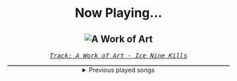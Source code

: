 <div align="center"> 
<h1>Now Playing...</h1>

![A Work of Art](https://i.scdn.co/image/ab67616d00001e022a044aa0553e062b94fcb128)
--
_<samp><a href="https://open.spotify.com/track/3K7vovoUvysvYih4CNKIOc">Track: A Work of Art - Ice Nine Kills</a></samp>_

<div style="border: 1px #4B5054 solid"></div>
<details>
  <summary>
    Previous played songs
  </summary>
  <table>
    <thead>
      <tr>
        <th>
          Artist
        </th>
        <th>
          Song
        </th>
        <th>
          Link
        </th>
      </tr>
    </thead>
    <tbody>
      <tr><td>Ice Nine Kills</td><td>A Work of Art</td><td><a href="https://open.spotify.com/track/3K7vovoUvysvYih4CNKIOc">https://open.spotify.com/track/3K7vovoUvysvYih4CNKIOc</a></td></tr><tr><td>The Plot In You</td><td>Fall Again</td><td><a href="https://open.spotify.com/track/31SW4eRWLwwoTyd81xkYUq">https://open.spotify.com/track/31SW4eRWLwwoTyd81xkYUq</a></td></tr><tr><td>Our Last Night</td><td>Heathens</td><td><a href="https://open.spotify.com/track/7cwcweCOo8UfCW5OzsLpDD">https://open.spotify.com/track/7cwcweCOo8UfCW5OzsLpDD</a></td></tr><tr><td>Siamese</td><td>Holy</td><td><a href="https://open.spotify.com/track/6y2AdzDhaI9cwsxiz0q6SQ">https://open.spotify.com/track/6y2AdzDhaI9cwsxiz0q6SQ</a></td></tr><tr><td>Our Promise</td><td>Evoke</td><td><a href="https://open.spotify.com/track/7bUtuF3qbiDkjWbQOOsBvz">https://open.spotify.com/track/7bUtuF3qbiDkjWbQOOsBvz</a></td></tr><tr><td>ENMY</td><td>Clarity</td><td><a href="https://open.spotify.com/track/3oQc00F78zXLeisBl1At7h">https://open.spotify.com/track/3oQc00F78zXLeisBl1At7h</a></td></tr><tr><td>Ice Nine Kills</td><td>Hip To Be Scared [Feat. Jacoby Shaddix]</td><td><a href="https://open.spotify.com/track/1tBghD5Z8rBeN7eHDXLamy">https://open.spotify.com/track/1tBghD5Z8rBeN7eHDXLamy</a></td></tr><tr><td>The Plot In You</td><td>Divide</td><td><a href="https://open.spotify.com/track/2ciYYljvXw3vJdWi6hkEfS">https://open.spotify.com/track/2ciYYljvXw3vJdWi6hkEfS</a></td></tr><tr><td>Demon Hunter</td><td>The Last One Alive</td><td><a href="https://open.spotify.com/track/404JP0izdnzoDXX8pqXzm4">https://open.spotify.com/track/404JP0izdnzoDXX8pqXzm4</a></td></tr><tr><td>Ice Nine Kills</td><td>Welcome To Horrorwood</td><td><a href="https://open.spotify.com/track/584YRYWhvXFXCFrktLNCpG">https://open.spotify.com/track/584YRYWhvXFXCFrktLNCpG</a></td></tr><tr><td>We Came As Romans</td><td>Black Hole</td><td><a href="https://open.spotify.com/track/1g5Jqwo02PuitYfv19B6Jn">https://open.spotify.com/track/1g5Jqwo02PuitYfv19B6Jn</a></td></tr><tr><td>Demon Hunter</td><td>The Heart of a Graveyard</td><td><a href="https://open.spotify.com/track/2OLprWfuCPXoLH31BWufHs">https://open.spotify.com/track/2OLprWfuCPXoLH31BWufHs</a></td></tr><tr><td>HOYO-MiX</td><td>Nameless Faces - English Ver.</td><td><a href="https://open.spotify.com/track/4fCDFyZWf3N6D5y2vQgPT8">https://open.spotify.com/track/4fCDFyZWf3N6D5y2vQgPT8</a></td></tr><tr><td>Earthbound.</td><td>Flight</td><td><a href="https://open.spotify.com/track/584iKEZwdMPlvOXcTa09qx">https://open.spotify.com/track/584iKEZwdMPlvOXcTa09qx</a></td></tr><tr><td>Eralise</td><td>LST CNTRL</td><td><a href="https://open.spotify.com/track/5D3V5fx58GjpDA6Hca3sDR">https://open.spotify.com/track/5D3V5fx58GjpDA6Hca3sDR</a></td></tr><tr><td>The Raven Age</td><td>Forgive & Forget</td><td><a href="https://open.spotify.com/track/17jRgxPcQ90a9TcQ8GyLzz">https://open.spotify.com/track/17jRgxPcQ90a9TcQ8GyLzz</a></td></tr><tr><td>One Morning Left</td><td>Beat It</td><td><a href="https://open.spotify.com/track/73P5uZwFQA4zs6mSQFkRBZ">https://open.spotify.com/track/73P5uZwFQA4zs6mSQFkRBZ</a></td></tr><tr><td>Infected Rain</td><td>DYING LIGHT</td><td><a href="https://open.spotify.com/track/1Nt0ei0lg9KtxY6JzIfyUq">https://open.spotify.com/track/1Nt0ei0lg9KtxY6JzIfyUq</a></td></tr><tr><td>Prospective</td><td>OCD</td><td><a href="https://open.spotify.com/track/05a4Tb7yf4zjgof74O0qRF">https://open.spotify.com/track/05a4Tb7yf4zjgof74O0qRF</a></td></tr><tr><td>Lake Malice</td><td>Bloodbath</td><td><a href="https://open.spotify.com/track/0yg8FlUxh0GIpzzRpDywFd">https://open.spotify.com/track/0yg8FlUxh0GIpzzRpDywFd</a></td></tr>
    </tbody>
  </table>
</details>

</div>
